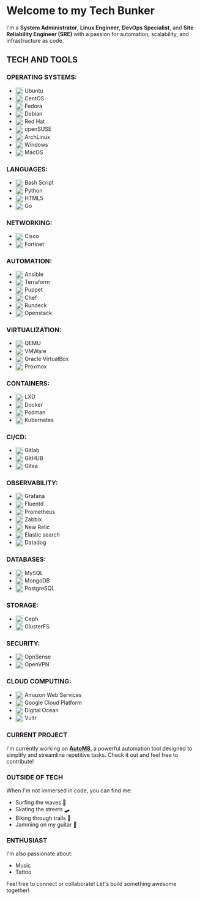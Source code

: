 # Welcome to my Tech Bunker

I'm a **System Administrator**, **Linux Engineer**, **DevOps Specialist**, and **Site Reliability Engineer (SRE)** with a passion for automation, scalability, 
and infrastructure as code.

## TECH AND TOOLS

### **OPERATING SYSTEMS:**

- <img src="https://cdn.jsdelivr.net/gh/selfhst/icons/svg/ubuntu.svg" alt="Ubuntu" width="20" height="20" align="center"> Ubuntu
- <img src="https://cdn.jsdelivr.net/gh/selfhst/icons/svg/linux.svg" alt="CentOS" width="20" height="20" align="center"> CentOS
- <img src="https://cdn.jsdelivr.net/gh/selfhst/icons/svg/fedora.svg" alt="Fedora" width="20" height="20" align="center"> Fedora
- <img src="https://cdn.jsdelivr.net/gh/selfhst/icons/svg/debian.svg" alt="Debian" width="20" height="20" align="center"> Debian
- <img src="https://cdn.jsdelivr.net/gh/selfhst/icons/svg/linux.svg" alt="Red Hat" width="20" height="20" align="center"> Red Hat
- <img src="https://cdn.jsdelivr.net/gh/selfhst/icons/svg/opensuse.svg" alt="SuSE" width="20" height="20" align="center"> openSUSE
- <img src="https://cdn.jsdelivr.net/gh/selfhst/icons/svg/arch-linux.svg" alt="ArchLinux" width="20" height="20" align="center"> ArchLinux
- <img src="https://cdn.jsdelivr.net/gh/selfhst/icons/svg/microsoft-windows.svg" alt="Windows" width="20" height="20" align="center"> Windows
- <img src="https://cdn.jsdelivr.net/gh/selfhst/icons/svg/apple-light.svg" alt="MacOS" width="20" height="20" align="center"> MacOS

### **LANGUAGES:**

- <img src="https://cdn.jsdelivr.net/gh/selfhst/icons/svg/nexterm.svg" alt="Bash" width="20" height="20" align="center"> Bash Script
- <img src="https://cdn.jsdelivr.net/gh/selfhst/icons/svg/python.svg" alt="python" width="20" height="20" align="center"> Python
- <img src="https://cdn.jsdelivr.net/gh/homarr-labs/dashboard-icons/svg/html.svg" alt="html5" width="20" height="20" align="center"> HTML5
- <img src="https://cdn.jsdelivr.net/gh/homarr-labs/dashboard-icons/svg/go.svg" alt="golang" width="20" height="20" align="center"> Go

### **NETWORKING:**

- <img src="https://cdn.jsdelivr.net/gh/homarr-labs/dashboard-icons/svg/cisco.svg" alt="cisco" width="20" height="20" align="center"> Cisco
- <img src="https://cdn.jsdelivr.net/gh/selfhst/icons/svg/fortinet.svg" alt="fortinet" width="20" height="20" align="center"> Fortinet

### **AUTOMATION:**

- <img src="https://cdn.jsdelivr.net/gh/selfhst/icons/svg/ansible.svg" alt="ansible" width="20" height="20" align="center"> Ansible
- <img src="https://cdn.jsdelivr.net/gh/selfhst/icons/svg/hashicorp-terraform.svg" alt="terraform" width="20" height="20" align="center"> Terraform
- <img src="https://simpleicons.org/icons/puppet.svg" alt="puppet" width="20" height="20" align="center"> Puppet
- <img src="https://cdn.jsdelivr.net/gh/homarr-labs/dashboard-icons/svg/cyberchef.svg" alt="chef" width="20" height="20" align="center"> Chef
- <img src="https://cdn.jsdelivr.net/gh/selfhst/icons/svg/rundeck.svg" alt="rundeck" width="20" height="20" align="center"> Rundeck
- <img src="https://cdn.jsdelivr.net/gh/homarr-labs/dashboard-icons/svg/openstack.svg" alt="openstack" width="20" height="20" align="center"> Openstack

### **VIRTUALIZATION:**

- <img src="https://simpleicons.org/icons/qemu.svg" alt="qemu" width="20" height="20" align="center"> QEMU
- <img src="https://cdn.jsdelivr.net/gh/homarr-labs/dashboard-icons/svg/vmware.svg" alt="vmware" width="20" height="20" align="center"> VMWare
- <img src="https://simpleicons.org/icons/virtualbox.svg" alt="oracle virtualbox" width="20" height="20" align="center"> Oracle VirtualBox
- <img src="https://cdn.jsdelivr.net/gh/selfhst/icons/svg/proxmox.svg" alt="proxmox" width="20" height="20" align="center"> Proxmox

### **CONTAINERS:**

- <img src="https://cdn.jsdelivr.net/gh/selfhst/icons/svg/linuxcontainers.svg" alt="lxd" width="20" height="20" align="center"> LXD
- <img src="https://cdn.jsdelivr.net/gh/selfhst/icons/svg/docker.svg" alt="docker" width="20" height="20" align="center"> Docker
- <img src="https://cdn.jsdelivr.net/gh/selfhst/icons/svg/podman.svg" alt="podman" width="20" height="20" align="center"> Podman
- <img src="https://cdn.jsdelivr.net/gh/homarr-labs/dashboard-icons/svg/kubernetes.svg" alt="kubernetes" width="20" height="20" align="center"> Kubernetes

### **CI/CD:**

- <img src="https://cdn.jsdelivr.net/gh/selfhst/icons/svg/gitlab.svg" alt="gitlab" width="20" height="20" align="center"> Gitlab
- <img src="https://cdn.jsdelivr.net/gh/homarr-labs/dashboard-icons/svg/github-light.svg" alt="github" width="20" height="20" align="center"> GitHUB
- <img src="https://cdn.jsdelivr.net/gh/selfhst/icons/svg/gitea.svg" alt="gitea" width="20" height="20" align="center"> Gitea

### **OBSERVABILITY:**

- <img src="https://cdn.jsdelivr.net/gh/selfhst/icons/svg/grafana.svg" alt="grafana" width="20" height="20" align="center"> Grafana
- <img src="https://simpleicons.org/icons/fluentd.svg" alt="fluentd" width="20" height="20" align="center"> Fluentd
- <img src="https://cdn.jsdelivr.net/gh/selfhst/icons/svg/prometheus.svg" alt="prometheus" width="20" height="20" align="center"> Prometheus
- <img src="https://cdn.jsdelivr.net/gh/selfhst/icons/svg/zabbix.svg" alt="zabbix" width="20" height="20" align="center"> Zabbix
- <img src="https://simpleicons.org/icons/newrelic.svg" alt="new relic" width="20" height="20" align="center"> New Relic
- <img src="https://cdn.jsdelivr.net/gh/homarr-labs/dashboard-icons/svg/elasticsearch.svg" alt="elastic search" width="20" height="20" align="center"> Elastic search
- <img src="https://cdn.jsdelivr.net/gh/homarr-labs/dashboard-icons/svg/datadog.svg" alt="datadog" width="20" height="20" align="center"> Datadog

### **DATABASES:**

- <img src="https://cdn.jsdelivr.net/gh/selfhst/icons/svg/mysql.svg" alt="mysql" width="20" height="20" align="center"> MySQL
- <img src="https://cdn.jsdelivr.net/gh/selfhst/icons/svg/mongodb.svg" alt="mongodb" width="20" height="20" align="center"> MongoDB
- <img src="https://cdn.jsdelivr.net/gh/selfhst/icons/svg/postgresql.svg" alt="postgresql" width="20" height="20" align="center"> PostgreSQL

### **STORAGE:**

- <img src="https://cdn.jsdelivr.net/gh/selfhst/icons/svg/ceph.svg" alt="ceph" width="20" height="20" align="center"> Ceph
- <img src="https://simpleicons.org/icons/googlecloudstorage.svg" alt="glusterfs" width="20" height="20" align="center"> GlusterFS

### **SECURITY:**

- <img src="https://cdn.jsdelivr.net/gh/selfhst/icons/svg/opnsense.svg" alt="opnsense" width="20" height="20" align="center"> OpnSense
- <img src="https://cdn.jsdelivr.net/gh/selfhst/icons/svg/openvpn.svg" alt="openvpn" width="20" height="20" align="center"> OpenVPN

### **CLOUD COMPUTING:**

- <img src="https://cdn.jsdelivr.net/gh/selfhst/icons/svg/amazon-web-services.svg" alt="amazon web services" width="20" height="20" align="center"> Amazon Web Services
- <img src="https://cdn.jsdelivr.net/gh/homarr-labs/dashboard-icons/svg/google-cloud-platform.svg" alt="google cloud" width="20" height="20" align="center"> Google Cloud Platform
- <img src="https://cdn.jsdelivr.net/gh/selfhst/icons/svg/digitalocean.svg" alt="digital ocean" width="20" height="20" align="center"> Digital Ocean
- <img src="https://cdn.jsdelivr.net/gh/homarr-labs/dashboard-icons/svg/vultr.svg" alt="vultr" width="20" height="20" align="center"> Vultr

### CURRENT PROJECT

I'm currently working on [**AutoM8**](https://github.com/mdmjunior/AutoM8), a powerful automation tool designed to simplify and streamline repetitive tasks. Check it out and feel free to contribute!

### OUTSIDE OF TECH

When I'm not immersed in code, you can find me:

- Surfing the waves 🌊
- Skating the streets 🛹
- Biking through trails 🚴
- Jamming on my guitar 🎸

### ENTHUSIAST

I'm also passionate about:

- Music
- Tattoo

Feel free to connect or collaborate! Let's build something awesome together!
